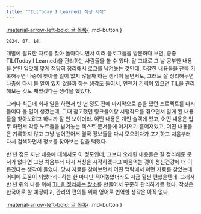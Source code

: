 ```yaml
---
title: "TIL(Today I Learned) 작성 시작"
---
```


[:material-arrow-left-bold: 글 목록](../index.md){ .md-button }

`2024. 07. 14.`

개발에 필요한 자료를 찾아 돌아다니면서 여러 블로그들을 방문하다 보면, 종종 TIL(Today I Learned)을 관리하는 사람들을 볼 수 있다. 말 그대로 그 날 공부한 내용을 본인 입맛에 맞게 적당히 정리해서 로그를 남겨놓는 것인데, 자잘한 내용들을 잔뜩 기록해두면 나중에 찾아볼 일이 없지 않을까 하는 생각이 들면서도, 그래도 잘 정리해두면 나중에 다시 볼 일이 있지 않을까 하는 생각도 들어서, 언젠가 기력이 있으면 TIL을 관리해보는 것도 재밌겠다는 생각을 했었다.

그러다 최근에 회사 일을 하면서 반 년 정도 전에 마지막으로 손을 댔던 프로젝트를 다시 들여다 볼 일이 생겼는데, 그때 참고했던 링크들이랑 시행착오를 겪으면서 알게 된 내용들을 찾아보려고 하니까 잘 안 보이더라. 어떤 내용은 개인 슬랙에 있고, 어떤 내용은 업무 하면서 각종 노트들을 남겨놓는 텍스트 문서들에 여기저기 흩어져있고, 어떤 내용들은 기록하지 않고 그냥 넘어갔어서 결국 정보들을 다시 모으려다가 포기하고 처음부터 다시 검색하면서 정보를 찾아보는 길을 택했다.

반 년 정도 지난 내용에 대해서도 이 정도인데, 그보다 오래된 내용들은 잘 정리해둔 문서가 없다면 그냥 처음부터 다시 서칭을 시작하겠다고 마음먹는 것이 정신건강에 더 이롭겠다는 생각이 들었다. 당시 자료를 찾아보면서 어떤 맥락에서 어떤 자료를 찾았는데 어디에 도움이 되었더라- 하는 한 마디만 적어놓았더라도 지금 훨씬 편했을텐데. 그래서 반 년 뒤의 나를 위해 [TIL을 정리하는 장소](../../tools/index.md)를 만들어서 꾸준히 관리하기로 했다. 작성은 한국어로 할 예정이고, 관리의 편의를 위해 영어로 번역할 생각은 아직 없다.

[:material-arrow-left-bold: 글 목록](../index.md){ .md-button }